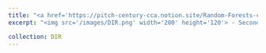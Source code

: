 ```yaml
---
title: "<a href='https://pitch-century-cca.notion.site/Random-Forests-c1c0bd0d45b54b698f74f987eb73ac65?pvs=4'> <span style='color:black'> Random Forests 🌳  </span></a>"
excerpt: "<img src='/images/DIR.png' width='200' height='120'> - Second post on Discover, Implement, Repeat: <a href='https://pitch-century-cca.notion.site/Random-Forests-c1c0bd0d45b54b698f74f987eb73ac65?pvs=4'>Random Forests 🌳 </a>"

collection: DIR
---
```



